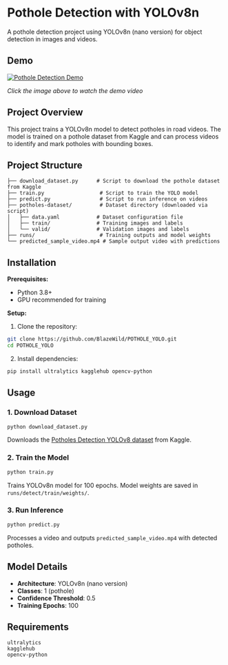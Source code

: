 # Pothole Detection with YOLOv8n

A pothole detection project using YOLOv8n (nano version) for object detection in images and videos.

## Demo

[![Pothole Detection Demo](https://img.youtube.com/vi/Nw79lFp2yAM/0.jpg)](https://youtu.be/Nw79lFp2yAM)

*Click the image above to watch the demo video*

## Project Overview

This project trains a YOLOv8n model to detect potholes in road videos. The model is trained on a pothole dataset from Kaggle and can process videos to identify and mark potholes with bounding boxes.

## Project Structure

```
├── download_dataset.py      # Script to download the pothole dataset from Kaggle
├── train.py                  # Script to train the YOLO model
├── predict.py                # Script to run inference on videos
├── potholes-dataset/         # Dataset directory (downloaded via script)
│   ├── data.yaml            # Dataset configuration file
│   ├── train/               # Training images and labels
│   └── valid/               # Validation images and labels
├── runs/                     # Training outputs and model weights
└── predicted_sample_video.mp4 # Sample output video with predictions
```

## Installation

**Prerequisites:**
- Python 3.8+
- GPU recommended for training

**Setup:**

1. Clone the repository:
```bash
git clone https://github.com/BlazeWild/POTHOLE_YOLO.git
cd POTHOLE_YOLO
```

2. Install dependencies:
```bash
pip install ultralytics kagglehub opencv-python
```

## Usage

### 1. Download Dataset

```bash
python download_dataset.py
```

Downloads the [Potholes Detection YOLOv8 dataset](https://www.kaggle.com/datasets/anggadwisunarto/potholes-detection-yolov8) from Kaggle.

### 2. Train the Model

```bash
python train.py
```

Trains YOLOv8n model for 100 epochs. Model weights are saved in `runs/detect/train/weights/`.

### 3. Run Inference

```bash
python predict.py
```

Processes a video and outputs `predicted_sample_video.mp4` with detected potholes.

## Model Details

- **Architecture**: YOLOv8n (nano version)
- **Classes**: 1 (pothole)
- **Confidence Threshold**: 0.5
- **Training Epochs**: 100

## Requirements

```
ultralytics
kagglehub
opencv-python
```
